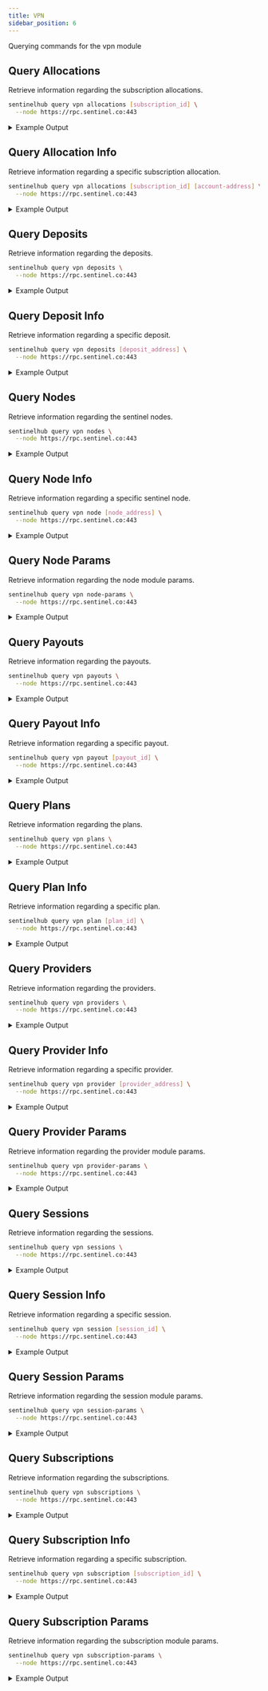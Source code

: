 ```yaml
---
title: VPN
sidebar_position: 6
---
```


Querying commands for the vpn module

## Query Allocations

Retrieve information regarding the subscription allocations.

```bash
sentinelhub query vpn allocations [subscription_id] \
  --node https://rpc.sentinel.co:443
```
<details>
<summary>Example Output</summary>
<p>

```bash
allocations:
- address: sent1ecuszz8jyyj2awj3um3vy7vp3j2nmenpcx6qlj
  granted_bytes: "4000000000"
  id: "536371"
  utilised_bytes: "93720450"
pagination:
  next_key: null
  total: "0"
```

</p>
</details>

## Query Allocation Info

Retrieve information regarding a specific subscription allocation.

```bash
sentinelhub query vpn allocations [subscription_id] [account-address] \
  --node https://rpc.sentinel.co:443
```
<details>
<summary>Example Output</summary>
<p>

```bash
allocation:
  address: sent1ecuszz8jyyj2awj3um3vy7vp3j2nmenpcx6qlj
  granted_bytes: "4000000000"
  id: "536371"
  utilised_bytes: "93720450"
```

</p>
</details>

## Query Deposits

Retrieve information regarding the deposits.

```bash
sentinelhub query vpn deposits \
  --node https://rpc.sentinel.co:443
```
<details>
<summary>Example Output</summary>
<p>

```bash
deposits:
- address: sent1llte2g2v67sc2x9nns256q63mfdgd0qthkwlhq
  coins:
  - amount: "203185679"
    denom: udvpn
- address: sent1lhldmyvyqekg8gmkq867f997vqvryyz0nvhhff
  coins:
  - amount: "1180852"
    denom: ibc/B1C0DDB14F25279A2026BC8794E12B259F8BDA546A3C5132CCAEE4431CE36783
pagination:
  next_key: FP2vsI+19jLsqeMcTRWrIZaVWfzf
  total: "0"
```

</p>
</details>

## Query Deposit Info

Retrieve information regarding a specific deposit.

```bash
sentinelhub query vpn deposits [deposit_address] \
  --node https://rpc.sentinel.co:443
```
<details>
<summary>Example Output</summary>
<p>

```bash
deposit:
  address: sent1llte2g2v67sc2x9nns256q63mfdgd0qthkwlhq
  coins:
  - amount: "203185679"
    denom: udvpn
```

</p>
</details>

## Query Nodes

Retrieve information regarding the sentinel nodes.

```bash
sentinelhub query vpn nodes \
  --node https://rpc.sentinel.co:443
```
<details>
<summary>Example Output</summary>
<p>

```bash
nodes:
- address: sentnode1ll7gmtzejcw8ycu3hexay8wlmjuau98veypv7p
  gigabyte_prices:
  - amount: "105000"
    denom: ibc/31FEE1A2A9F9C01113F90BD0BBCCE8FD6BBB8585FAF109A2101827DD1D5B95B8
  - amount: "9204"
    denom: ibc/A8C2D23A1E6F95DA4E48BA349667E322BD7A6C996D8A4AAE8BA72E190F3D1477
  - amount: "5000000"
    denom: ibc/B1C0DDB14F25279A2026BC8794E12B259F8BDA546A3C5132CCAEE4431CE36783
  - amount: "122740"
    denom: ibc/ED07A3391A112B175915CD8FAF43A2DA8E4790EDE12566649D0C2F97716B8518
  - amount: "150000000"
    denom: udvpn
  hourly_prices:
  - amount: "168000"
    denom: ibc/31FEE1A2A9F9C01113F90BD0BBCCE8FD6BBB8585FAF109A2101827DD1D5B95B8
  - amount: "6000"
    denom: ibc/A8C2D23A1E6F95DA4E48BA349667E322BD7A6C996D8A4AAE8BA72E190F3D1477
  - amount: "5000000"
    denom: ibc/B1C0DDB14F25279A2026BC8794E12B259F8BDA546A3C5132CCAEE4431CE36783
  - amount: "80000"
    denom: ibc/ED07A3391A112B175915CD8FAF43A2DA8E4790EDE12566649D0C2F97716B8518
  - amount: "130000000"
    denom: udvpn
  inactive_at: "0001-01-01T00:00:00Z"
  remote_url: https://65.21.121.4:6044
  status: inactive
  status_at: "2022-10-12T00:19:47.796270733Z"
- address: sentnode1lla0v268p0jshvehuhe9jhshzcq2gj8ap8j9gs
  gigabyte_prices:
  - amount: "52573"
    denom: ibc/31FEE1A2A9F9C01113F90BD0BBCCE8FD6BBB8585FAF109A2101827DD1D5B95B8
  - amount: "9204"
    denom: ibc/A8C2D23A1E6F95DA4E48BA349667E322BD7A6C996D8A4AAE8BA72E190F3D1477
  - amount: "1180852"
    denom: ibc/B1C0DDB14F25279A2026BC8794E12B259F8BDA546A3C5132CCAEE4431CE36783
  - amount: "122740"
    denom: ibc/ED07A3391A112B175915CD8FAF43A2DA8E4790EDE12566649D0C2F97716B8518
  - amount: "15342624"
    denom: udvpn
  hourly_prices:
  - amount: "18480"
    denom: ibc/31FEE1A2A9F9C01113F90BD0BBCCE8FD6BBB8585FAF109A2101827DD1D5B95B8
  - amount: "770"
    denom: ibc/A8C2D23A1E6F95DA4E48BA349667E322BD7A6C996D8A4AAE8BA72E190F3D1477
  - amount: "1871892"
    denom: ibc/B1C0DDB14F25279A2026BC8794E12B259F8BDA546A3C5132CCAEE4431CE36783
  - amount: "18897"
    denom: ibc/ED07A3391A112B175915CD8FAF43A2DA8E4790EDE12566649D0C2F97716B8518
  - amount: "4160000"
    denom: udvpn
  inactive_at: "0001-01-01T00:00:00Z"
  remote_url: https://103.56.218.82:30021
  status: inactive
  status_at: "2024-03-16T00:45:44.741463742Z"
pagination:
  next_key: AhT/+YxOvcCtyt9cFullbXKxNQoBSg==
  total: "0"
```

</p>
</details>

## Query Node Info

Retrieve information regarding a specific sentinel node.

```bash
sentinelhub query vpn node [node_address] \
  --node https://rpc.sentinel.co:443
```
<details>
<summary>Example Output</summary>
<p>

```bash
node:
  address: sentnode1ll7gmtzejcw8ycu3hexay8wlmjuau98veypv7p
  gigabyte_prices:
  - amount: "105000"
    denom: ibc/31FEE1A2A9F9C01113F90BD0BBCCE8FD6BBB8585FAF109A2101827DD1D5B95B8
  - amount: "9204"
    denom: ibc/A8C2D23A1E6F95DA4E48BA349667E322BD7A6C996D8A4AAE8BA72E190F3D1477
  - amount: "5000000"
    denom: ibc/B1C0DDB14F25279A2026BC8794E12B259F8BDA546A3C5132CCAEE4431CE36783
  - amount: "122740"
    denom: ibc/ED07A3391A112B175915CD8FAF43A2DA8E4790EDE12566649D0C2F97716B8518
  - amount: "150000000"
    denom: udvpn
  hourly_prices:
  - amount: "168000"
    denom: ibc/31FEE1A2A9F9C01113F90BD0BBCCE8FD6BBB8585FAF109A2101827DD1D5B95B8
  - amount: "6000"
    denom: ibc/A8C2D23A1E6F95DA4E48BA349667E322BD7A6C996D8A4AAE8BA72E190F3D1477
  - amount: "5000000"
    denom: ibc/B1C0DDB14F25279A2026BC8794E12B259F8BDA546A3C5132CCAEE4431CE36783
  - amount: "80000"
    denom: ibc/ED07A3391A112B175915CD8FAF43A2DA8E4790EDE12566649D0C2F97716B8518
  - amount: "130000000"
    denom: udvpn
  inactive_at: "0001-01-01T00:00:00Z"
  remote_url: https://65.21.121.4:6044
  status: inactive
  status_at: "2022-10-12T00:19:47.796270733Z"
```

</p>
</details>

## Query Node Params

Retrieve information regarding the node module params.

```bash
sentinelhub query vpn node-params \
  --node https://rpc.sentinel.co:443
```
<details>
<summary>Example Output</summary>
<p>

```bash
params:
  active_duration: 3600s
  deposit:
    amount: "0"
    denom: udvpn
  max_gigabyte_prices:
  - amount: "477940"
    denom: ibc/31FEE1A2A9F9C01113F90BD0BBCCE8FD6BBB8585FAF109A2101827DD1D5B95B8
  - amount: "83680"
    denom: ibc/A8C2D23A1E6F95DA4E48BA349667E322BD7A6C996D8A4AAE8BA72E190F3D1477
  - amount: "10735020"
    denom: ibc/B1C0DDB14F25279A2026BC8794E12B259F8BDA546A3C5132CCAEE4431CE36783
  - amount: "1115820"
    denom: ibc/ED07A3391A112B175915CD8FAF43A2DA8E4790EDE12566649D0C2F97716B8518
  - amount: "153426240"
    denom: udvpn
  max_hourly_prices:
  - amount: "168000"
    denom: ibc/31FEE1A2A9F9C01113F90BD0BBCCE8FD6BBB8585FAF109A2101827DD1D5B95B8
  - amount: "7000"
    denom: ibc/A8C2D23A1E6F95DA4E48BA349667E322BD7A6C996D8A4AAE8BA72E190F3D1477
  - amount: "17017200"
    denom: ibc/B1C0DDB14F25279A2026BC8794E12B259F8BDA546A3C5132CCAEE4431CE36783
  - amount: "171790"
    denom: ibc/ED07A3391A112B175915CD8FAF43A2DA8E4790EDE12566649D0C2F97716B8518
  - amount: "135572000"
    denom: udvpn
  max_subscription_gigabytes: "1000000"
  max_subscription_hours: "720"
  min_gigabyte_prices:
  - amount: "1"
    denom: ibc/31FEE1A2A9F9C01113F90BD0BBCCE8FD6BBB8585FAF109A2101827DD1D5B95B8
  - amount: "1"
    denom: ibc/A8C2D23A1E6F95DA4E48BA349667E322BD7A6C996D8A4AAE8BA72E190F3D1477
  - amount: "1"
    denom: ibc/B1C0DDB14F25279A2026BC8794E12B259F8BDA546A3C5132CCAEE4431CE36783
  - amount: "1"
    denom: ibc/ED07A3391A112B175915CD8FAF43A2DA8E4790EDE12566649D0C2F97716B8518
  - amount: "1"
    denom: udvpn
  min_hourly_prices:
  - amount: "1"
    denom: ibc/31FEE1A2A9F9C01113F90BD0BBCCE8FD6BBB8585FAF109A2101827DD1D5B95B8
  - amount: "1"
    denom: ibc/A8C2D23A1E6F95DA4E48BA349667E322BD7A6C996D8A4AAE8BA72E190F3D1477
  - amount: "1"
    denom: ibc/B1C0DDB14F25279A2026BC8794E12B259F8BDA546A3C5132CCAEE4431CE36783
  - amount: "1"
    denom: ibc/ED07A3391A112B175915CD8FAF43A2DA8E4790EDE12566649D0C2F97716B8518
  - amount: "1"
    denom: udvpn
  min_subscription_gigabytes: "1"
  min_subscription_hours: "1"
  staking_share: "0.200000000000000000"
```

</p>
</details>

## Query Payouts

Retrieve information regarding the payouts.

```bash
sentinelhub query vpn payouts \
  --node https://rpc.sentinel.co:443
```
<details>
<summary>Example Output</summary>
<p>

```bash
pagination:
  next_key: AAAAAAAIL3E=
  total: "0"
payouts:
- address: sent17h00cnhccphxftsxm98s88n3s20quqkj4jg6dv
  hours: "167"
  id: "536435"
  next_at: "2024-05-27T08:49:44.604790891Z"
  node_address: sentnode13vvhuzz9s3jf2sltqmrj2w0ad0043vth4yxc5u
  price:
    amount: "4160000"
    denom: udvpn
- address: sent17h00cnhccphxftsxm98s88n3s20quqkj4jg6dv
  hours: "167"
  id: "536434"
  next_at: "2024-05-27T08:49:38.730268717Z"
  node_address: sentnode1n0gcfcnfefgta26ynqq33dvscvsxdyf944xqdv
  price:
    amount: "4160000"
    denom: udvpn
```

</p>
</details>

## Query Payout Info

Retrieve information regarding a specific payout.

```bash
sentinelhub query vpn payout [payout_id] \
  --node https://rpc.sentinel.co:443
```
<details>
<summary>Example Output</summary>
<p>

```bash
payout:
  address: sent17h00cnhccphxftsxm98s88n3s20quqkj4jg6dv
  hours: "167"
  id: "536435"
  next_at: "2024-05-27T08:49:44.604790891Z"
  node_address: sentnode13vvhuzz9s3jf2sltqmrj2w0ad0043vth4yxc5u
  price:
    amount: "4160000"
    denom: udvpn
```

</p>
</details>

## Query Plans

Retrieve information regarding the plans.

```bash
sentinelhub query vpn plans \
  --node https://rpc.sentinel.co:443
```
<details>
<summary>Example Output</summary>
<p>

```bash
pagination:
  next_key: AgAAAAAAAAAc
  total: "0"
plans:
- duration: 2592000s
  gigabytes: "9999999999999"
  id: "31"
  prices:
  - amount: "1333330000"
    denom: udvpn
  provider_address: sentprov17h00cnhccphxftsxm98s88n3s20quqkja95pk5
  status: inactive
  status_at: "2024-04-11T13:45:00.681815995Z"
- duration: 2592000s
  gigabytes: "9999999999999"
  id: "30"
  prices:
  - amount: "1333330000"
    denom: udvpn
  provider_address: sentprov17h00cnhccphxftsxm98s88n3s20quqkja95pk5
  status: inactive
  status_at: "2024-04-11T13:42:19.796834813Z"
```

</p>
</details>

## Query Plan Info

Retrieve information regarding a specific plan.

```bash
sentinelhub query vpn plan [plan_id] \
  --node https://rpc.sentinel.co:443
```
<details>
<summary>Example Output</summary>
<p>

```bash
plan:
  duration: 2592000s
  gigabytes: "9999999999999"
  id: "31"
  prices:
  - amount: "1333330000"
    denom: udvpn
  provider_address: sentprov17h00cnhccphxftsxm98s88n3s20quqkja95pk5
  status: inactive
  status_at: "2024-04-11T13:45:00.681815995Z"
```

</p>
</details>

## Query Providers

Retrieve information regarding the providers.

```bash
sentinelhub query vpn providers \
  --node https://rpc.sentinel.co:443
```
<details>
<summary>Example Output</summary>
<p>

```bash
pagination:
  next_key: ARTve9qg1kymseR8GKZL43WHc5QSYw==
  total: "0"
providers:
- address: sentprov1gjkdw8arm54sv7xdhjxnx30lcya4alhfktuxyy
  description: SOLAR dVPN
  identity: 6257A55EA42BA680
  name: SOLAR dVPN
  status: active
  status_at: "2023-08-18T12:10:36.572027592Z"
  website: https://labs.solar
- address: sentprov1gatdlpdc4fadckccypjfnam2a4rcmum55q46zn
  description: ""
  identity: sentprov12kyhkw2xsc8g3t8dtz569c6fn2qejmzs92s07h
  name: apiVPN (Staging)
  status: active
  status_at: "2023-12-29T07:24:24.274968530Z"
  website: https://apivpn.io
```

</p>
</details>

## Query Provider Info

Retrieve information regarding a specific provider.

```bash
sentinelhub query vpn provider [provider_address] \
  --node https://rpc.sentinel.co:443
```
<details>
<summary>Example Output</summary>
<p>

```bash
provider:
  address: sentprov1gjkdw8arm54sv7xdhjxnx30lcya4alhfktuxyy
  description: SOLAR dVPN
  identity: 6257A55EA42BA680
  name: SOLAR dVPN
  status: active
  status_at: "2023-08-18T12:10:36.572027592Z"
  website: https://labs.solar
```

</p>
</details>

## Query Provider Params

Retrieve information regarding the provider module params.

```bash
sentinelhub query vpn provider-params \
  --node https://rpc.sentinel.co:443
```
<details>
<summary>Example Output</summary>
<p>

```bash
params:
  deposit:
    amount: "25000000000"
    denom: udvpn
  staking_share: "0.200000000000000000"
```

</p>
</details>

## Query Sessions

Retrieve information regarding the sessions.

```bash
sentinelhub query vpn sessions \
  --node https://rpc.sentinel.co:443
```
<details>
<summary>Example Output</summary>
<p>

```bash
pagination:
  next_key: AAAAAABtK1M=
  total: "0"
sessions:
- address: sent1m59kme7ze64y5xdx9qf34egts2n75s6rk7s440
  bandwidth:
    download: "134839672"
    upload: "2093403"
  duration: 1527102.238250128s
  id: "6983783"
  inactive_at: "2024-05-27T10:00:51.062067319Z"
  node_address: sentnode1uwuwrr47vhf253wt9h72h2t74cy9y4hzt2p347
  status: active
  status_at: "2024-05-09T15:39:46.315804597Z"
  subscription_id: "521278"
- address: sent1m59kme7ze64y5xdx9qf34egts2n75s6rk7s440
  bandwidth:
    download: "35506669"
    upload: "1727060"
  duration: 1196093.023347066s
  id: "7142303"
  inactive_at: "2024-05-27T09:59:17.184723488Z"
  node_address: sentnode1jx8xswsw2h9zsjsxc8cfx2dw2d0n6v92m4y9pr
  status: active
  status_at: "2024-05-13T11:36:34.935109352Z"
  subscription_id: "510506"
```

</p>
</details>

## Query Session Info

Retrieve information regarding a specific session.

```bash
sentinelhub query vpn session [session_id] \
  --node https://rpc.sentinel.co:443
```
<details>
<summary>Example Output</summary>
<p>

```bash
session:
  address: sent1m59kme7ze64y5xdx9qf34egts2n75s6rk7s440
  bandwidth:
    download: "134839672"
    upload: "2093403"
  duration: 1527102.238250128s
  id: "6983783"
  inactive_at: "2024-05-27T10:00:51.062067319Z"
  node_address: sentnode1uwuwrr47vhf253wt9h72h2t74cy9y4hzt2p347
  status: active
  status_at: "2024-05-09T15:39:46.315804597Z"
  subscription_id: "521278"
```

</p>
</details>

## Query Session Params

Retrieve information regarding the session module params.

```bash
sentinelhub query vpn session-params \
  --node https://rpc.sentinel.co:443
```
<details>
<summary>Example Output</summary>
<p>

```bash
params:
  proof_verification_enabled: false
  status_change_delay: 7200s
```

</p>
</details>

## Query Subscriptions

Retrieve information regarding the subscriptions.

```bash
sentinelhub query vpn subscriptions \
  --node https://rpc.sentinel.co:443
```
<details>
<summary>Example Output</summary>
<p>

```bash
pagination:
  next_key: AAAAAAAF65k=
  total: "0"
subscriptions:
- '@type': /sentinel.subscription.v2.NodeSubscription
  base:
    address: sent1gameg02a9cwjxksh55nxjkzm9gc7254vuuvyht
    id: "387863"
    inactive_at: "2024-05-27T08:54:07.343738478Z"
    status: inactive_pending
    status_at: "2024-05-27T04:54:07.343738478Z"
  deposit:
    amount: "15000000"
    denom: udvpn
  gigabytes: "1"
  hours: "0"
  node_address: sentnode1xx7yw6nq7z9373qcajsythkhzl9lftpmwprxer
- '@type': /sentinel.subscription.v2.NodeSubscription
  base:
    address: sent1zyyuuvsqnv7ujvga9ajr2jfnajllt7n2cczh9c
    id: "387897"
    inactive_at: "2024-05-27T10:02:16.712367913Z"
    status: inactive_pending
    status_at: "2024-05-27T06:02:16.712367913Z"
  deposit:
    amount: "15342624"
    denom: udvpn
  gigabytes: "1"
  hours: "0"
  node_address: sentnode1f8g3app5cf8dy0822r86zcttlrpnl4q69487sf
```

</p>
</details>

## Query Subscription Info

Retrieve information regarding a specific subscription.

```bash
sentinelhub query vpn subscription [subscription_id] \
  --node https://rpc.sentinel.co:443
```
<details>
<summary>Example Output</summary>
<p>

```bash
subscription:
  '@type': /sentinel.subscription.v2.NodeSubscription
  base:
    address: sent1gameg02a9cwjxksh55nxjkzm9gc7254vuuvyht
    id: "387863"
    inactive_at: "2024-05-27T08:54:07.343738478Z"
    status: inactive_pending
    status_at: "2024-05-27T04:54:07.343738478Z"
  deposit:
    amount: "15000000"
    denom: udvpn
  gigabytes: "1"
  hours: "0"
  node_address: sentnode1xx7yw6nq7z9373qcajsythkhzl9lftpmwprxer
```

</p>
</details>

## Query Subscription Params

Retrieve information regarding the subscription module params.

```bash
sentinelhub query vpn subscription-params \
  --node https://rpc.sentinel.co:443
```
<details>
<summary>Example Output</summary>
<p>

```bash
params:
  status_change_delay: 14400s
```

</p>
</details>